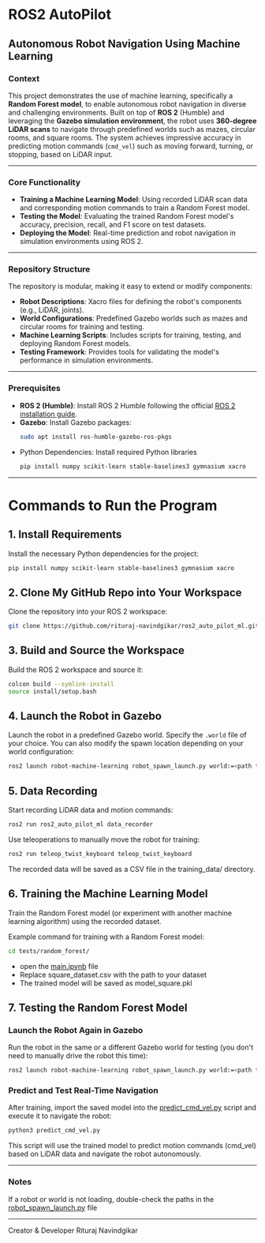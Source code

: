 # ROS2 AutoPilot

## Autonomous Robot Navigation Using Machine Learning

### **Context**
This project demonstrates the use of machine learning, specifically a **Random Forest model**, to enable autonomous robot navigation in diverse and challenging environments. Built on top of **ROS 2** (Humble) and leveraging the **Gazebo simulation environment**, the robot uses **360-degree LiDAR scans** to navigate through predefined worlds such as mazes, circular rooms, and square rooms. The system achieves impressive accuracy in predicting motion commands (`cmd_vel`) such as moving forward, turning, or stopping, based on LiDAR input.

---

### **Core Functionality**
- **Training a Machine Learning Model**: Using recorded LiDAR scan data and corresponding motion commands to train a Random Forest model.
- **Testing the Model**: Evaluating the trained Random Forest model's accuracy, precision, recall, and F1 score on test datasets.
- **Deploying the Model**: Real-time prediction and robot navigation in simulation environments using ROS 2.

---

### **Repository Structure**
The repository is modular, making it easy to extend or modify components:
- **Robot Descriptions**: Xacro files for defining the robot's components (e.g., LiDAR, joints).
- **World Configurations**: Predefined Gazebo worlds such as mazes and circular rooms for training and testing.
- **Machine Learning Scripts**: Includes scripts for training, testing, and deploying Random Forest models.
- **Testing Framework**: Provides tools for validating the model's performance in simulation environments.

---

### **Prerequisites**
- **ROS 2 (Humble)**:
  Install ROS 2 Humble following the official [ROS 2 installation guide](https://docs.ros.org/en/humble/Installation.html).
- **Gazebo**:
  Install Gazebo packages:
  ```bash
  sudo apt install ros-humble-gazebo-ros-pkgs
  ```
- Python Dependencies: Install required Python libraries
  ```bash
  pip install numpy scikit-learn stable-baselines3 gymnasium xacro
  ```

---

# Commands to Run the Program

## 1. Install Requirements
Install the necessary Python dependencies for the project:
```bash
pip install numpy scikit-learn stable-baselines3 gymnasium xacro
```

## 2. Clone My GitHub Repo into Your Workspace
Clone the repository into your ROS 2 workspace:
```bash
git clone https://github.com/rituraj-navindgikar/ros2_auto_pilot_ml.git
```

## 3. Build and Source the Workspace
Build the ROS 2 workspace and source it:
```bash
colcon build --symlink-install
source install/setup.bash
```

## 4. Launch the Robot in Gazebo
Launch the robot in a predefined Gazebo world. Specify the `.world` file of your choice. You can also modify the spawn location depending on your world configuration:
```bash
ros2 launch robot-machine-learning robot_spawn_launch.py world:=<path to your .world file>
```

## 5. Data Recording
Start recording LiDAR data and motion commands:

```bash
ros2 run ros2_auto_pilot_ml data_recorder
```
Use teleoperations to manually move the robot for training:
```bash
ros2 run teleop_twist_keyboard teleop_twist_keyboard
```
The recorded data will be saved as a CSV file in the training_data/ directory.


## 6. Training the Machine Learning Model
Train the Random Forest model (or experiment with another machine learning algorithm) using the recorded dataset. 

Example command for training with a Random Forest model:
```bash
cd tests/random_forest/
```
- open the [main.ipynb](https://github.com/rituraj-navindgikar/ros2_auto_pilot_ml/blob/main/tests/random_forest/main.ipynb) file
- Replace square_dataset.csv with the path to your dataset
- The trained model will be saved as model_square.pkl


## 7. Testing the Random Forest Model

### Launch the Robot Again in Gazebo
Run the robot in the same or a different Gazebo world for testing (you don't need to manually drive the robot this time):
```bash
ros2 launch robot-machine-learning robot_spawn_launch.py world:=<path to your .world file>
```
### Predict and Test Real-Time Navigation
After training, import the saved model into the [predict_cmd_vel.py](https://github.com/rituraj-navindgikar/ros2_auto_pilot_ml/blob/main/tests/random_forest/predict_cmd_vel.py) script and execute it to navigate the robot:
```bash
python3 predict_cmd_vel.py
```
This script will use the trained model to predict motion commands (cmd_vel) based on LiDAR data and navigate the robot autonomously.

---

### Notes
If a robot or world is not loading, double-check the paths in the [robot_spawn_launch.py](https://github.com/rituraj-navindgikar/ros2_auto_pilot_ml/blob/main/src/robot-machine-learning/launch/robot_spawn_launch.py) file

---

Creator & Developer
Rituraj Navindgikar
